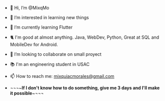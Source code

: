 - 👋 Hi, I’m @MixqMo
- 👀 I’m interested in learning new things
- 🌱 I’m currently learning Flutter
- 🐈 I'm good at almost anything. Java, WebDev, Python, Great at SQL and MobileDev for Android.
- 💞️ I’m looking to collaborate on small proyect
- 📚 I'm an engineering student in USAC
- 📫 How to reach me: mixquiacmorales@gmail.com


 - ¬¬¬~**If I don't know how to do something, give me 3 days and I'll make it possible**~¬¬¬

<!---
MixqMo/MixqMo is a ✨ special ✨ repository because its `README.md` (this file) appears on your GitHub profile.
You can click the Preview link to take a look at your changes.
--->
